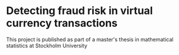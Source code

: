 # Detecting fraud risk in virtual currency transactions
This project is published as part of a master's thesis in mathematical statistics at Stockholm University